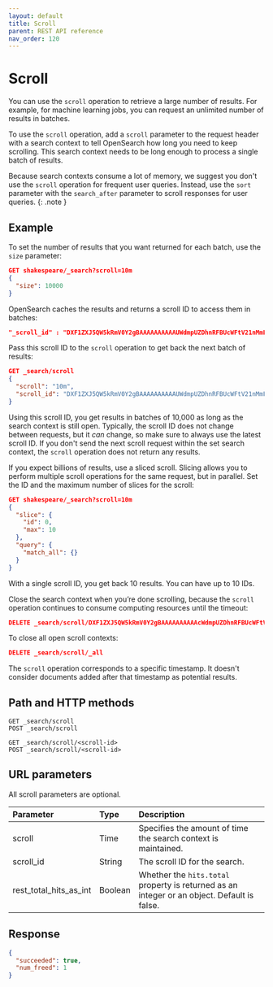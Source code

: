 ```yaml
---
layout: default
title: Scroll
parent: REST API reference
nav_order: 120
---
```


# Scroll

You can use the `scroll` operation to retrieve a large number of results. For example, for machine learning jobs, you can request an unlimited number of results in batches.

To use the `scroll` operation, add a `scroll` parameter to the request header with a search context to tell OpenSearch how long you need to keep scrolling. This search context needs to be long enough to process a single batch of results.

Because search contexts consume a lot of memory, we suggest you don't use the `scroll` operation for frequent user queries. Instead, use the `sort` parameter with the `search_after` parameter to scroll responses for user queries.
{: .note }

## Example

To set the number of results that you want returned for each batch, use the `size` parameter:

```json
GET shakespeare/_search?scroll=10m
{
  "size": 10000
}
```

OpenSearch caches the results and returns a scroll ID to access them in batches:

```json
"_scroll_id" : "DXF1ZXJ5QW5kRmV0Y2gBAAAAAAAAAAUWdmpUZDhnRFBUcWFtV21nMmFwUGJEQQ=="
```

Pass this scroll ID to the `scroll` operation to get back the next batch of results:

```json
GET _search/scroll
{
  "scroll": "10m",
  "scroll_id": "DXF1ZXJ5QW5kRmV0Y2gBAAAAAAAAAAUWdmpUZDhnRFBUcWFtV21nMmFwUGJEQQ=="
}
```

Using this scroll ID, you get results in batches of 10,000 as long as the search context is still open. Typically, the scroll ID does not change between requests, but it *can* change, so make sure to always use the latest scroll ID. If you don't send the next scroll request within the set search context, the `scroll` operation does not return any results.

If you expect billions of results, use a sliced scroll. Slicing allows you to perform multiple scroll operations for the same request, but in parallel.
Set the ID and the maximum number of slices for the scroll:

```json
GET shakespeare/_search?scroll=10m
{
  "slice": {
    "id": 0,
    "max": 10
  },
  "query": {
    "match_all": {}
  }
}
```

With a single scroll ID, you get back 10 results.
You can have up to 10 IDs.

Close the search context when you’re done scrolling, because the `scroll` operation continues to consume computing resources until the timeout:

```json
DELETE _search/scroll/DXF1ZXJ5QW5kRmV0Y2gBAAAAAAAAAAcWdmpUZDhnRFBUcWFtV21nMmFwUGJEQQ==
```

To close all open scroll contexts:

```json
DELETE _search/scroll/_all
```

The `scroll` operation corresponds to a specific timestamp. It doesn't consider documents added after that timestamp as potential results.


## Path and HTTP methods

```
GET _search/scroll
POST _search/scroll
```
```
GET _search/scroll/<scroll-id>
POST _search/scroll/<scroll-id>
```

## URL parameters

All scroll parameters are optional.

Parameter | Type | Description
:--- | :--- | :---
scroll | Time | Specifies the amount of time the search context is maintained.
scroll_id | String | The scroll ID for the search.
rest_total_hits_as_int | Boolean | Whether the `hits.total` property is returned as an integer or an object. Default is false.

## Response

```json
{
  "succeeded": true,
  "num_freed": 1
}
```
